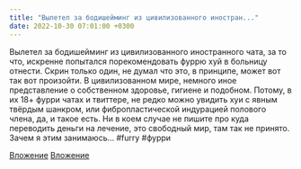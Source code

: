 ```yaml
---
title: "Вылетел за бодишейминг из цивилизованного иностран..."
date: 2022-10-30 07:01:00 +0300
---
```


Вылетел за бодишейминг из цивилизованного иностранного чата, за то что, искренне попытался порекомендовать фуррю хуй в больницу отнести. Скрин только один, не думал что это, в принципе, может вот так вот произойти.
В цивилизованном мире, немного иное представление о собственном здоровье, гигиене и подобном. Потому, в их 18+ фурри чатах и твиттере, не редко можно увидить хуи с явным твёрдым шанкром, или фибропластической индурацией полового члена, да, и такое есть.
Ни в коем случае не пишите про куда переводить деньги на лечение, это свободный мир, там так не принято.
Зачем я этим занимаюсь...
#furry #фурри


[Вложение](/assets/vk_photos/3/Mcm_f4_lnxI.jpg)
[Вложение](/assets/vk_photos/4/NIu14fo4sHA.jpg)
